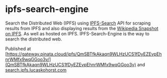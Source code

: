 # ipfs-search-engine

Search the Distributed Web (IPFS) using [IPFS-Search](https://ipfs-search.com/) API for scraping results from IPFS and also displaying results from the [Wikipedia Snapshot on IPFS](https://en.wikipedia-on-ipfs.org/). As well as hosted on IPFS. IPFS-Search-Engine is the way to search the distributed web. 

Published at [https://gateway.pinata.cloud/ipfs/QmSBTfkAkaqn9WLHzUCS1fDyEZEvpEhnrWMfx9wqGGoo3v/](QmSBTfkAkaqn9WLHzUCS1fDyEZEvpEhnrWMfx9wqGGoo3v) and [search.ipfs.lucaskohorst.com](https://search.ipfs.lucaskohorst.com/)
